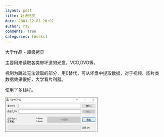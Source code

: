 ```yaml
---
layout: post
title: 超级拷贝
date: 2001-12-01 20:07
author: ray
comments: true
categories: [Works]
---
```

大学作品 - 超级拷贝

主要用来读取各类带坏道的光盘，VCD,DVD等。

机制为跳过无法读取的部分，用0替代，可从坏盘中提取数据，对于视频、图片类数据效果很好，大学看片利器。

使用了多线程。

<!--more-->

<a href="/assets/2016/02/Screen-Shot-2016-02-01-at-8.02.18-PM.png" rel="attachment wp-att-84"><img class="alignnone size-medium wp-image-84" src="/assets/2016/02/Screen-Shot-2016-02-01-at-8.02.18-PM-300x113.png" alt="Screen Shot 2016-02-01 at 8.02.18 PM" width="300" height="113" /></a>

&nbsp;
